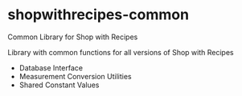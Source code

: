 # shopwithrecipes-common
Common Library for Shop with Recipes

Library with common functions for all versions of Shop with Recipes
 - Database Interface
 - Measurement Conversion Utilities
 - Shared Constant Values
